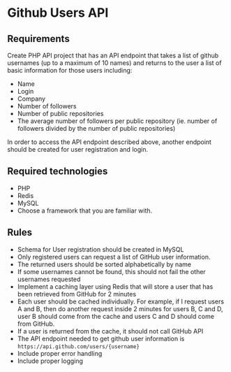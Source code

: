 # Github Users API 

## Requirements
Create PHP API project that has an API endpoint that takes a list of github
usernames (up to a maximum of 10 names) and returns to the user a list of basic
information for those users including:
- Name
- Login
- Company
- Number of followers
- Number of public repositories
- The average number of followers per public repository (ie. number of followers divided
by the number of public repositories)

In order to access the API endpoint described above, another endpoint should be created for
user registration and login.

## Required technologies
- PHP
- Redis
- MySQL
- Choose a framework that you are familiar with. 

## Rules
- Schema for User registration should be created in MySQL
- Only registered users can request a list of GitHub user information.
- The returned users should be sorted alphabetically by name
- If some usernames cannot be found, this should not fail the other usernames requested
- Implement a caching layer using Redis that will store a user that has been retrieved from
GitHub for 2 minutes
- Each user should be cached individually. For example, if I request users A and B, then do another request inside 2 minutes for users B, C and D, user B should come from the cache and users C and D should come from GitHub.
- If a user is returned from the cache, it should not call GitHub API
- The API endpoint needed to get github user information is `https://api.github.com/users/{username}`
- Include proper error handling
- Include proper logging